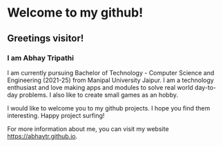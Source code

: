 # Welcome to my github!

## Greetings visitor!

### I am Abhay Tripathi

I am currently pursuing Bachelor of Technology - Computer Science and Engineering (2021-25) from Manipal University Jaipur. I am a technology enthusiast and love making apps and modules to solve real world day-to-day problems. I also like to create small games as an hobby.

I would like to welcome you to my github projects. I hope you find them interesting. Happy project surfing!

For more information about me, you can visit my website https://abhaytr.github.io.
